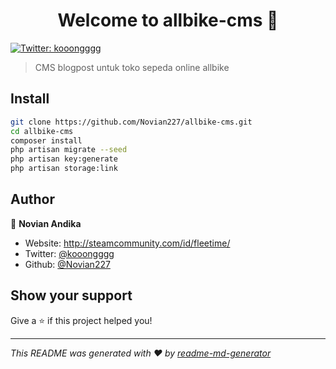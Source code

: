 <h1 align="center">Welcome to allbike-cms 👋</h1>
<p>
  <a href="https://twitter.com/kooongggg" target="_blank">
    <img alt="Twitter: kooongggg" src="https://img.shields.io/twitter/follow/kooongggg.svg?style=social" />
  </a>
</p>

> CMS blogpost untuk toko sepeda online allbike

## Install

```sh
git clone https://github.com/Novian227/allbike-cms.git
cd allbike-cms
composer install
php artisan migrate --seed
php artisan key:generate
php artisan storage:link
```

## Author

👤 **Novian Andika**

* Website: http://steamcommunity.com/id/fleetime/
* Twitter: [@kooongggg](https://twitter.com/kooongggg)
* Github: [@Novian227](https://github.com/Novian227)

## Show your support

Give a ⭐️ if this project helped you!

***
_This README was generated with ❤️ by [readme-md-generator](https://github.com/kefranabg/readme-md-generator)_
